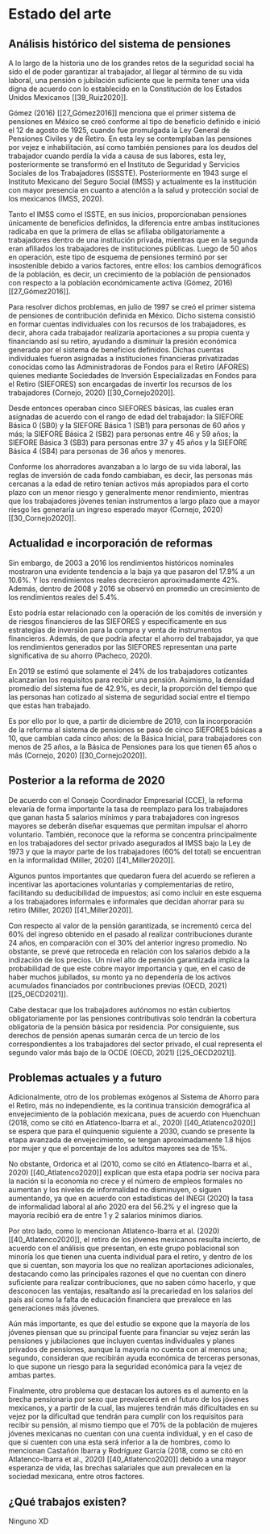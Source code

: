 
# Estado del arte

## Análisis histórico del sistema de pensiones

A lo largo de la historia uno de los grandes retos de la seguridad social ha sido el de poder garantizar al trabajador, al llegar al término de su vida laboral, una pensión o jubilación suficiente que le permita tener una vida digna de acuerdo con lo establecido en la Constitución de los Estados Unidos Mexicanos [[39_Ruiz2020]]. 

Gómez (2016) [[27_Gómez2016]] menciona que el primer sistema de pensiones en México se creó conforme al tipo de beneficio definido e inició el 12 de agosto de 1925, cuando fue promulgada la Ley General de Pensiones Civiles y de Retiro. En esta ley se contemplaban las pensiones por vejez e inhabilitación, así como también pensiones para los deudos del trabajador cuando perdía la vida a causa de sus labores, esta ley, posteriormente se transformó en el Instituto de Seguridad y Servicios Sociales de los Trabajadores (ISSSTE). Posteriormente en 1943 surge el Instituto Mexicano del Seguro Social (IMSS) y actualmente es la institución con mayor presencia en cuanto a atención a la salud y protección social de los mexicanos (IMSS, 2020).

Tanto el IMSS como el ISSTE, en sus inicios, proporcionaban pensiones únicamente de beneficios definidos, la diferencia entre ambas instituciones radicaba en que la primera de ellas se afiliaba obligatoriamente a trabajadores dentro de una institución privada, mientras que en la segunda eran afiliados los trabajadores de instituciones públicas. Luego de 50 años en operación, este tipo de esquema de pensiones terminó por ser insostenible debido a varios factores, entre ellos: los cambios demográficos de la población, es decir, un crecimiento de la población de pensionados con respecto a la población económicamente activa (Gómez, 2016) [[27_Gómez2016]].

Para resolver dichos problemas, en julio de 1997 se creó el primer sistema de pensiones de contribución definida en México. Dicho sistema consistió en formar cuentas individuales con los recursos de los trabajadores, es decir, ahora cada trabajador realizaría aportaciones a su propia cuenta y financiando así su retiro, ayudando a disminuir la presión económica generada por el sistema de beneficios definidos. Dichas cuentas individuales fueron asignadas a instituciones financieras privatizadas conocidas como las Administradoras de Fondos para el Retiro (AFORES) quienes mediante Sociedades de Inversión Especializadas en Fondos para el Retiro (SIEFORES) son encargadas de invertir los recursos de los trabajadores (Cornejo, 2020) [[30_Cornejo2020]].

Desde entonces operaban cinco SIEFORES básicas, las cuales eran asignadas de acuerdo con el rango de edad del trabajador: la SIEFORE Básica 0 (SB0) y la SIEFORE Básica 1 (SB1) para personas de 60 años y más; la SIEFORE Básica 2 (SB2) para personas entre 46 y 59 años; la SIEFORE Básica 3 (SB3) para personas entre 37 y 45 años y la SIEFORE Básica 4 (SB4) para personas de 36 años y menores.

Conforme los ahorradores avanzaban a lo largo de su vida laboral, las reglas de inversión de cada fondo cambiaban, es decir, las personas más cercanas a la edad de retiro tenían activos más apropiados para el corto plazo con un menor riesgo y generalmente menor rendimiento, mientras que los trabajadores jóvenes tenían instrumentos a largo plazo que a mayor riesgo les generaría un ingreso esperado mayor (Cornejo, 2020) [[30_Cornejo2020]].

## Actualidad e incorporación de reformas

Sin embargo, de 2003 a 2016 los rendimientos históricos nominales mostraron una evidente tendencia a la baja ya que pasaron del 17.9% a un 10.6%. Y los rendimientos reales decrecieron aproximadamente 42%. Además, dentro de 2008 y 2016 se observó en promedio un crecimiento de los rendimientos reales del 5.4%.

Esto podría estar relacionado con la operación de los comités de inversión y de riesgos financieros de las SIEFORES y específicamente en sus estrategias de inversión para la compra y venta de instrumentos financieros. Además, de que podría afectar el ahorro del trabajador, ya que los rendimientos generados por las SIEFORES representan una parte significativa de su ahorro (Pacheco, 2020).

En 2019 se estimó que solamente el 24% de los trabajadores cotizantes alcanzarían los requisitos para recibir una pensión. Asimismo, la densidad promedio del sistema fue de 42.9%, es decir, la proporción del tiempo que las personas han cotizado al sistema de seguridad social entre el tiempo que estas han trabajado.

Es por ello por lo que, a partir de diciembre de 2019, con la incorporación de la reforma al sistema de pensiones se pasó de cinco SIEFORES básicas a 10, que cambian cada cinco años: de la Básica Inicial, para trabajadores con menos de 25 años, a la Básica de Pensiones para los que tienen 65 años o más (Cornejo, 2020) [[30_Cornejo2020]].

## Posterior a la reforma de 2020

De acuerdo con el Consejo Coordinador Empresarial (CCE), la reforma elevaría de forma importante la tasa de reemplazo para los trabajadores que ganan hasta 5 salarios mínimos y para trabajadores con ingresos mayores se deberán diseñar esquemas que permitan impulsar el ahorro voluntario. También, reconoce que la reforma se concentra principalmente en los trabajadores del sector privado asegurados al IMSS bajo la Ley de 1973 y que la mayor parte de los trabajadores (60% del total) se encuentran en la informalidad (Miller, 2020) [[41_Miller2020]].

Algunos puntos importantes que quedaron fuera del acuerdo se refieren a incentivar las aportaciones voluntarias y complementarias de retiro, facilitando su deducibilidad de impuestos; así como incluir en este esquema a los trabajadores informales e informales que decidan ahorrar para su retiro (Miller, 2020) [[41_Miller2020]].

Con respecto al valor de la pensión garantizada, se incrementó cerca del 60% del ingreso obtenido en el pasado al realizar contribuciones durante 24 años, en comparación con el 30% del anterior ingreso promedio. No obstante, se prevé que retroceda en relación con los salarios debido a la indización de los precios. Un nivel alto de pensión garantizada implica la probabilidad de que este cobre mayor importancia y que, en el caso de haber muchos jubilados, su monto ya no dependería de los activos acumulados financiados por contribuciones previas (OECD, 2021) [[25_OECD2021]].

Cabe destacar que los trabajadores autónomos no están cubiertos obligatoriamente por las pensiones contributivas solo tendrán la cobertura obligatoria de la pensión básica por residencia. Por consiguiente, sus derechos de pensión apenas sumarán cerca de un tercio de los correspondientes a los trabajadores del sector privado, el cual representa el segundo valor más bajo de la OCDE (OECD, 2021) [[25_OECD2021]].

## Problemas actuales y a futuro

Adicionalmente, otro de los problemas exógenos al Sistema de Ahorro para el Retiro, más no independiente, es la continua transición demográfica al envejecimiento de la población mexicana, pues de acuerdo con Huenchuan (2018, como se citó en Atlatenco-Ibarra et al., 2020) [[40_Atlatenco2020]] se espera que para el quinquenio siguiente a 2030, cuando se presente la etapa avanzada de envejecimiento, se tengan aproximadamente 1.8 hijos por mujer y que el porcentaje de los adultos mayores sea de 15%.

No obstante, Ordorica et al (2010, como se citó en Atlatenco-Ibarra et al., 2020) [[40_Atlatenco2020]] explican que esta etapa podría ser nociva para la nación si la economía no crece y el número de empleos formales no aumentan y los niveles de informalidad no disminuyen, o siguen aumentando, ya que en acuerdo con estadísticas del INEGI (2020) la tasa de informalidad laboral al año 2020 era del 56.2% y el ingreso que la mayoría recibió era de entre 1 y 2 salarios mínimos diarios.

Por otro lado, como lo mencionan Atlatenco-Ibarra et al. (2020) [[40_Atlatenco2020]], el retiro de los jóvenes mexicanos resulta incierto, de acuerdo con el análisis que presentan, en este grupo poblacional son minoría los que tienen una cuenta individual para el retiro, y dentro de los que si cuentan, son mayoría los que no realizan aportaciones adicionales, destacando como las principales razones el que no cuentan con dinero suficiente para realizar contribuciones, que no saben cómo hacerlo, y que desconocen las ventajas, resaltando así la precariedad en los salarios del país así como la falta de educación financiera que prevalece en las generaciones más jóvenes.

Aún más importante, es que del estudio se expone que la mayoría de los jóvenes piensan que su principal fuente para financiar su vejez serán las pensiones y jubilaciones que incluyen cuentas individuales y planes privados de pensiones, aunque la mayoría no cuenta con al menos una; segundo, consideran que recibirán ayuda económica de terceras personas, lo que supone un riesgo para la seguridad económica para la vejez de ambas partes.

Finalmente, otro problema que destacan los autores es el aumento en la brecha pensionaria por sexo que prevalecerá en el futuro de los jóvenes mexicanos, y a partir de la cual, las mujeres tendrán más dificultades en su vejez por la dificultad que tendrán para cumplir con los requisitos para recibir su pensión, al mismo tiempo que el 70% de la población de mujeres jóvenes mexicanas no cuentan con una cuenta individual, y en el caso de que si cuenten con una esta será inferior a la de hombres, como lo mencionan Castañón Ibarra y Rodríguez García (2018, como se citó en Atlatenco-Ibarra et al., 2020) [[40_Atlatenco2020]] debido a una mayor esperanza de vida, las brechas salariales que aun prevalecen en la sociedad mexicana, entre otros factores.

## ¿Qué trabajos existen?
Ninguno XD
